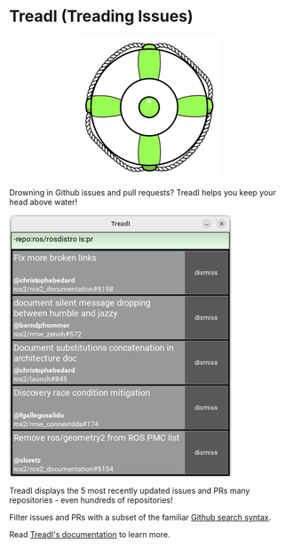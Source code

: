 # TreadI (Treading Issues)

<p align="center">
<img src="docs/images/treadi_logo.svg" alt="logo life ring resembling github issue icon" width="256"/>
</p>

Drowning in Github issues and pull requests?
TreadI helps you keep your head above water!

<img src="docs/images/issue_screen.png" alt="TreadI screen displaying issues and PRs" width="400"/>

TreadI displays the 5 most recently updated issues and PRs many repositories - even hundreds of repositories!

Filter issues and PRs with a subset of the familiar [Github search syntax](https://docs.github.com/en/search-github/searching-on-github/searching-issues-and-pull-requests).

Read [TreadI's documentation](https://sloretz.github.io/TreadI) to learn more.